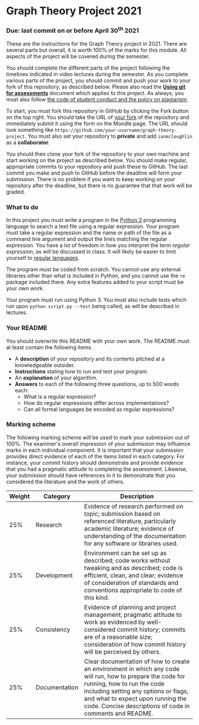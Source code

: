 # Graph Theory Project 2021

### Due: last commit on or before April 30<sup>th</sup> 2021


These are the instructions for the Graph Theory project in 2021.
There are several parts but overall, it is worth 100% of the marks for this module.
All aspects of the project will be covered during the semester.


You should complete the different parts of the project following the timelines indicated in video lectures during the semester.
As you complete various parts of the project, you should commit and push your work to your fork of this repository, as described below.
Please also read the **[Using git for assessments](https://github.com/ianmcloughlin/using-git-for-assessments/raw/master/using-git-for-assessments.pdf)** document which applies to this project.
As always, you must also follow [the code of student conduct and the policy on plagiarism](https://www.gmit.ie/general/quality-assurance-framework).


To start, you must fork this repository in GitHub by clicking the Fork button on the top right.
You should take the URL of <u>your fork</u> of the repository and immediately submit it using the form on the Moodle page.
The URL should look something like `https://github.com/your-username/graph-theory-project`.
You must also set your repository to **private** and add `ianmcloughlin` as a **collaborator**.


You should then clone your fork of the repository to your own machine and start working on the project as described below.
You should make regular, appropriate commits to your repository and push these to GitHub.
The last commit you make and push to GitHub before the deadline will form your submission.
There is no problem if you want to keep working on your repository after the deadline, but there is no guarantee that that work will be graded.


### What to do

In this project you must write a program in the [Python 3](https://wiki.python.org/moin/BeginnersGuide) programming language to search a text file using a regular expression.
Your program must take a regular expression and the name or path of the file as a command line argument and output the lines matching the regular expression.
You have a lot of freedom in how you interpret the term *regular expression*, as will be discussed in class.
It will likely be easier to limit yourself to [regular languages](https://en.wikipedia.org/wiki/Regular_language).

The program must be coded from scratch.
You cannot use any external libraries other than what is included in Python, and you cannot use the `re` package included there.
Any extra features added to your script must be your own work.

Your program must run using Python 3.
You must also include tests which run upon `python script.py --test` being called, as will be described in lectures.


### Your README
You should overwrite this README with your own work.
The README must at least contain the following items.

- A **description** of your repository and its contents pitched at a knowledgeable outsider.
- **Instructions** stating how to run and test your program.
- An **explanation** of your algorithm.
- **Answers** to each of the following three questions, up to 500 words each:
    - What is a regular expression?
    - How do regular expressions differ across implementations?
    - Can all formal languages be encoded as regular expressions?
    

### Marking scheme

The following marking scheme will be used to mark your submission out of 100%.
The examiner's overall impression of your submission may influence marks in each individual component.
It is important that your submission provides direct evidence of each of the items listed in each category.
For instance, your commit history should demonstrate and provide evidence that you had a pragmatic attitude to completing the assessment.
Likewise, your submission should have references in it to demonstrate that you considered the literature and the work of others.
  

| Weight | Category | Description |
|---|---|---|
|25% | Research | Evidence of research performed on topic; submission based on referenced literature, particularly academic literature; evidence of understanding of the documentation for any software or libraries used. |
|25% | Development | Environment can be set up as described; code works without tweaking and as described; code is efficient, clean, and clear; evidence of consideration of standards and conventions appropriate to code of this kind. |
|25% | Consistency | Evidence of planning and project management; pragmatic attitude to work as evidenced by well-considered commit history; commits are of a reasonable size; consideration of how commit history will be perceived by others. |
|25% | Documentation | Clear documentation of how to create an environment in which any code will run, how to prepare the code for running, how to run the code including setting any options or flags, and what to expect upon running the code. Concise descriptions of code in comments and README. |
